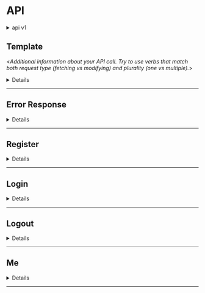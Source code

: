 # API

<details>
<summary>api v1</summary>

- auth
  - [`POST` Register](#register)
  - [`POST` Login](#login)
  - [`POST` Logout](#logout)
- users
  - [`GET` Me](#me)

</details>

## Template

<_Additional information about your API call. Try to use verbs that match both request type (fetching vs modifying) and plurality (one vs multiple)._>

<details>

- **Method**

  <_The request type_>

  `GET` | `POST` | `DELETE` | `PUT`

- **URL**

  <_The URL Structure (path only, no root url)_>

- **Query Params**

  <_If URL params exist, specify them in accordance with name mentioned in URL section. Separate into optional and required. Document data constraints._>

  **Required:**

  `id=[integer]`

  **Optional:**

  `photo_id=[alphanumeric]`

- **Data Params**

  <_If making a post request, what should the body payload look like? URL Params rules apply here too._>

- **Success Response**

  <_What should the status code be on success and is there any returned data? This is useful when people need to to know what their callbacks should expect!_>

  - **Code**`200`

  - **Content**

  ```json
  {
    "id": 12
  }
  ```

- **Error Response:**

  <_Most endpoints will have many ways they can fail. From unauthorized access, to wrongful parameters etc. All of those should be liste d here. It might seem repetitive, but it helps prevent assumptions from being made where they should be._>

  - **Code** `401`

  OR

  - **Code** `422`

- **Sample Call**

  <_Just a sample call to your endpoint in a runnable format ($.ajax call or a curl request) - this makes life easier and more predictable._>

- **Notes**

  <_This is where all uncertainties, commentary, discussion etc. can go. I recommend timestamping and identifying oneself when leaving comments here._>

</details>

---

## Error Response

<details>

```json
{
  "message": "string",
  "stack": "string",
  "error": {},
  "metadata": {
    "status": "number"
  }
}
```

</details>

---

## Register

<details>

- **Method** `POST`
- **URL** `/auth/register`
- **Query Params** `None`
- **Data Params**
  ```json
  {
    "name": "string",
    "email": "string",
    "username": "string",
    "password": "string"
  }
  ```
- **Success Response** `201`
  ```json
  {
    "data": {
      "token": "string",
      "user": {
        "_id": "number",
        "email": "string",
        "username": "string",
        "name": "string",
        "sex_type": "string",
        "birthdate": "date",
        "updated_at": "date",
        "created_at": "date"
      }
    },
    "metadata": {
      "status": 201
    }
  }
  ```
- **Error Response**
  - **Code** `400` | `409`

</details>

---

## Login

<details>

- **Method** `POST`
- **URL** `/auth/login`
- **Query Params** `None`
- **Data Params**
  ```json
  {
    "user_session": "string",
    "password": "string"
  }
  ```
- **Success Response** `200`
  ```json
  {
    "data": {
      "token": "string",
      "user": {
        "_id": "number",
        "email": "string",
        "username": "string",
        "name": "string",
        "sex_type": "string",
        "birthdate": "date",
        "updated_at": "date",
        "created_at": "date"
      }
    },
    "metadata": {
      "status": 200
    }
  }
  ```
- **Error Response**
  - **Code** `400` | `409`

</details>

---

## Logout

<details>

- **Method** `POST`
- **URL** `/auth/logout`
- **Query Params** `None`
- **Data Params** `None`
- **Success Response** `204`
- **Error Response**

</details>

---

## Me

<details>

- **Auth** `Yes`
- **Method** `GET`
- **URL** `/users/me`
- **Query Params** `None`
- **Data Params** `None`
- **Success Response** `200`
  ```json
  {
    "data": {
      "user": {
        "user": {
          "_id": "number",
          "email": "string",
          "username": "string",
          "name": "string",
          "sex_type": "string",
          "birthdate": "date",
          "updated_at": "date",
          "created_at": "date"
        }
      }
    },
    "metadata": {
      "status": 200
    }
  }
  ```
- **Error Response**

</details>

---
